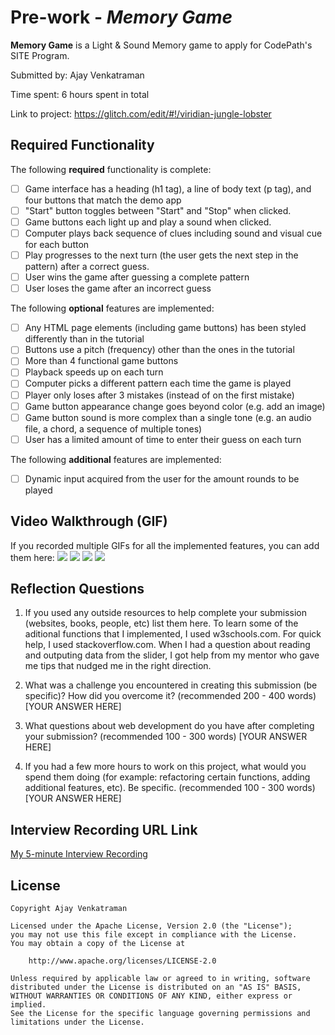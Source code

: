# Pre-work - _Memory Game_

**Memory Game** is a Light & Sound Memory game to apply for CodePath's SITE Program.

Submitted by: Ajay Venkatraman

Time spent: 6 hours spent in total

Link to project: https://glitch.com/edit/#!/viridian-jungle-lobster

## Required Functionality

The following **required** functionality is complete:

- [ ] Game interface has a heading (h1 tag), a line of body text (p tag), and four buttons that match the demo app
- [ ] "Start" button toggles between "Start" and "Stop" when clicked.
- [ ] Game buttons each light up and play a sound when clicked.
- [ ] Computer plays back sequence of clues including sound and visual cue for each button
- [ ] Play progresses to the next turn (the user gets the next step in the pattern) after a correct guess.
- [ ] User wins the game after guessing a complete pattern
- [ ] User loses the game after an incorrect guess

The following **optional** features are implemented:

- [ ] Any HTML page elements (including game buttons) has been styled differently than in the tutorial
- [ ] Buttons use a pitch (frequency) other than the ones in the tutorial
- [ ] More than 4 functional game buttons
- [ ] Playback speeds up on each turn
- [ ] Computer picks a different pattern each time the game is played
- [ ] Player only loses after 3 mistakes (instead of on the first mistake)
- [ ] Game button appearance change goes beyond color (e.g. add an image)
- [ ] Game button sound is more complex than a single tone (e.g. an audio file, a chord, a sequence of multiple tones)
- [ ] User has a limited amount of time to enter their guess on each turn

The following **additional** features are implemented:

- [ ] Dynamic input acquired from the user for the amount rounds to be played

## Video Walkthrough (GIF)

If you recorded multiple GIFs for all the implemented features, you can add them here:
![](https://tinyurl.com/game-win)
![](https://tinyurl.com/game-timeout)
![](https://tinyurl.com/game-strikes)
![](https://tinyurl.com/game-slider)

## Reflection Questions

1. If you used any outside resources to help complete your submission (websites, books, people, etc) list them here.
   To learn some of the aditional functions that I implemented, I used w3schools.com. For quick help, I used stackoverflow.com.
   When I had a question about reading and outputing data from the slider, I got help from my mentor who gave me tips that nudged me in the right direction.

2. What was a challenge you encountered in creating this submission (be specific)? How did you overcome it? (recommended 200 - 400 words)
   [YOUR ANSWER HERE]

3. What questions about web development do you have after completing your submission? (recommended 100 - 300 words)
   [YOUR ANSWER HERE]

4. If you had a few more hours to work on this project, what would you spend them doing (for example: refactoring certain functions, adding additional features, etc). Be specific. (recommended 100 - 300 words)
   [YOUR ANSWER HERE]

## Interview Recording URL Link

[My 5-minute Interview Recording](your-link-here)

## License

    Copyright Ajay Venkatraman

    Licensed under the Apache License, Version 2.0 (the "License");
    you may not use this file except in compliance with the License.
    You may obtain a copy of the License at

        http://www.apache.org/licenses/LICENSE-2.0

    Unless required by applicable law or agreed to in writing, software
    distributed under the License is distributed on an "AS IS" BASIS,
    WITHOUT WARRANTIES OR CONDITIONS OF ANY KIND, either express or implied.
    See the License for the specific language governing permissions and
    limitations under the License.
